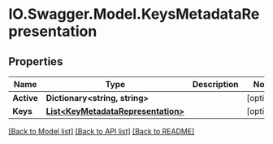 # IO.Swagger.Model.KeysMetadataRepresentation
## Properties

Name | Type | Description | Notes
------------ | ------------- | ------------- | -------------
**Active** | **Dictionary&lt;string, string&gt;** |  | [optional] 
**Keys** | [**List&lt;KeyMetadataRepresentation&gt;**](KeyMetadataRepresentation.md) |  | [optional] 

[[Back to Model list]](../README.md#documentation-for-models) [[Back to API list]](../README.md#documentation-for-api-endpoints) [[Back to README]](../README.md)

